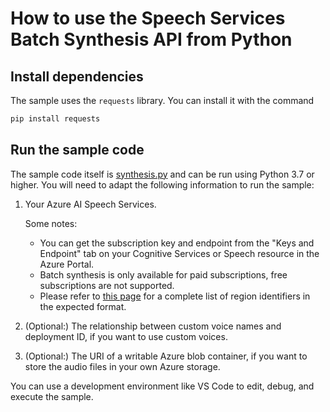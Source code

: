 # How to use the Speech Services Batch Synthesis API from Python

## Install dependencies

The sample uses the `requests` library. You can install it with the command

```sh
pip install requests
```

## Run the sample code

The sample code itself is [synthesis.py](synthesis.py) and can be run using Python 3.7 or higher.
You will need to adapt the following information to run the sample:

1. Your Azure AI Speech Services.

    Some notes:

    - You can get the subscription key and endpoint from the "Keys and Endpoint" tab on your Cognitive Services or Speech resource in the Azure Portal.
    - Batch synthesis is only available for paid subscriptions, free subscriptions are not supported.
    - Please refer to [this page](https://learn.microsoft.com/azure/ai-services/speech-service/regions#rest-apis) for a complete list of region identifiers in the expected format.

2. (Optional:) The relationship between custom voice names and deployment ID, if you want to use custom voices.
3. (Optional:) The URI of a writable Azure blob container, if you want to store the audio files in your own Azure storage.

You can use a development environment like VS Code to edit, debug, and execute the sample.
